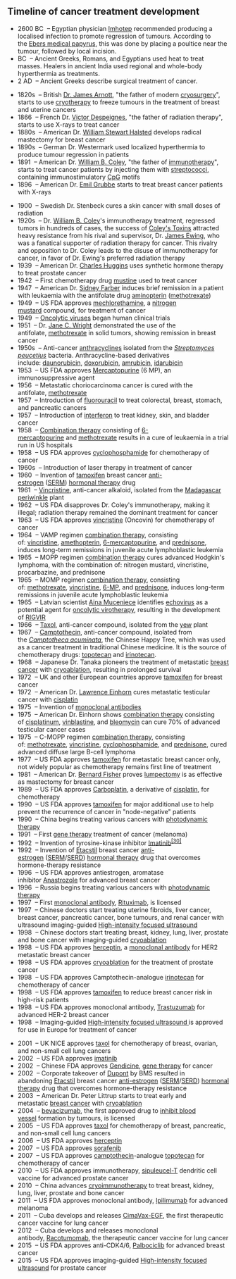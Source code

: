 <h2>Timeline of cancer treatment development </h2>

<ul>
<li>2600 BC &nbsp;&ndash; Egyptian physician&nbsp;<a title="Imhotep" href="https://en.wikipedia.org/wiki/Imhotep">Imhotep</a>&nbsp;recommended producing a localised infection to promote regression of tumours. According to the&nbsp;<a title="Ebers Papyrus" href="https://en.wikipedia.org/wiki/Ebers_Papyrus">Ebers medical papyrus</a>, this was done by placing a poultice near the tumour, followed by local incision.</li>
<li>BC &nbsp;&ndash; Ancient Greeks, Romans, and Egyptians used heat to treat masses. Healers in ancient India used regional and whole-body hyperthermia as treatments.</li>
<li>2 AD &nbsp;&ndash; Ancient Greeks describe surgical treatment of cancer.</li>
</ul>
<ul>
<li>1820s &nbsp;&ndash; British&nbsp;<a class="mw-redirect" title="Dr. James Arnott" href="https://en.wikipedia.org/wiki/Dr._James_Arnott">Dr. James Arnott</a>, "the father of modern&nbsp;<a title="Cryosurgery" href="https://en.wikipedia.org/wiki/Cryosurgery">cryosurgery</a>", starts to use&nbsp;<a title="Cryotherapy" href="https://en.wikipedia.org/wiki/Cryotherapy">cryotherapy</a>&nbsp;to freeze tumours in the treatment of breast and uterine cancers</li>
<li>1866 &nbsp;&ndash; French Dr.&nbsp;<a title="Victor Despeignes" href="https://en.wikipedia.org/wiki/Victor_Despeignes">Victor Despeignes</a>, "the father of radiation therapy", starts to use X-rays to treat cancer</li>
<li>1880s &nbsp;&ndash; American Dr.&nbsp;<a title="William Stewart Halsted" href="https://en.wikipedia.org/wiki/William_Stewart_Halsted">William Stewart Halsted</a>&nbsp;develops radical mastectomy for breast cancer</li>
<li>1890s &nbsp;&ndash; German Dr. Westermark used localized hyperthermia to produce tumour regression in patients</li>
<li>1891 &nbsp;&ndash; American Dr.&nbsp;<a class="mw-redirect" title="William B. Coley" href="https://en.wikipedia.org/wiki/William_B._Coley">William B. Coley</a>, "the father of&nbsp;<a title="Immunotherapy" href="https://en.wikipedia.org/wiki/Immunotherapy">immunotherapy</a>", starts to treat cancer patients by injecting them with&nbsp;<a title="Streptococcus" href="https://en.wikipedia.org/wiki/Streptococcus">streptococci</a>, containing immunostimulatory&nbsp;<a title="CpG Oligodeoxynucleotide" href="https://en.wikipedia.org/wiki/CpG_Oligodeoxynucleotide">CpG</a>&nbsp;motifs</li>
<li>1896 &nbsp;&ndash; American Dr.&nbsp;<a title="Emil Grubbe" href="https://en.wikipedia.org/wiki/Emil_Grubbe">Emil Grubbe</a>&nbsp;starts to treat breast cancer patients with X-rays</li>
</ul>
<ul>
<li>1900 &nbsp;&ndash; Swedish Dr. Stenbeck cures a skin cancer with small doses of radiation</li>
<li>1920s &nbsp;&ndash; Dr.&nbsp;<a class="mw-redirect" title="William B. Coley" href="https://en.wikipedia.org/wiki/William_B._Coley">William B. Coley</a>'s immunotherapy treatment, regressed tumors in hundreds of cases, the success of&nbsp;<a class="mw-redirect" title="Coley's Toxins" href="https://en.wikipedia.org/wiki/Coley%27s_Toxins">Coley's Toxins</a>&nbsp;attracted heavy resistance from his rival and supervisor, Dr.&nbsp;<a title="James Ewing (pathologist)" href="https://en.wikipedia.org/wiki/James_Ewing_(pathologist)">James Ewing</a>, who was a fanatical supporter of radiation therapy for cancer. This rivalry and opposition to Dr. Coley leads to the disuse of immunotherapy for cancer, in favor of Dr. Ewing's preferred radiation therapy</li>
<li>1939 &nbsp;&ndash; American Dr.&nbsp;<a title="Charles Brenton Huggins" href="https://en.wikipedia.org/wiki/Charles_Brenton_Huggins">Charles Huggins</a>&nbsp;uses synthetic hormone therapy to treat prostate cancer</li>
<li>1942 &nbsp;&ndash; First chemotherapy drug&nbsp;<a class="mw-redirect" title="Mustine" href="https://en.wikipedia.org/wiki/Mustine">mustine</a>&nbsp;used to treat cancer</li>
<li>1947 &nbsp;&ndash; American Dr.&nbsp;<a title="Sidney Farber" href="https://en.wikipedia.org/wiki/Sidney_Farber">Sidney Farber</a>&nbsp;induces brief remission in a patient with leukaemia with the antifolate drug&nbsp;<a title="Aminopterin" href="https://en.wikipedia.org/wiki/Aminopterin">aminopterin</a>&nbsp;(<a title="Methotrexate" href="https://en.wikipedia.org/wiki/Methotrexate">methotrexate</a>)</li>
<li>1949 &nbsp;&ndash; US FDA approves&nbsp;<a class="mw-redirect" title="Mechlorethamine" href="https://en.wikipedia.org/wiki/Mechlorethamine">mechlorethamine</a>, a&nbsp;<a title="Nitrogen mustard" href="https://en.wikipedia.org/wiki/Nitrogen_mustard">nitrogen mustard</a>&nbsp;compound, for treatment of cancer</li>
<li>1949 &nbsp;&ndash;&nbsp;<a class="mw-redirect" title="Oncolytic viruses" href="https://en.wikipedia.org/wiki/Oncolytic_viruses">Oncolytic viruses</a>&nbsp;began human clinical trials</li>
<li>1951 &nbsp;&ndash; Dr.&nbsp;<a title="Jane C. Wright" href="https://en.wikipedia.org/wiki/Jane_C._Wright">Jane C. Wright</a>&nbsp;demonstrated the use of the antifolate,&nbsp;<a title="Methotrexate" href="https://en.wikipedia.org/wiki/Methotrexate">methotrexate</a>&nbsp;in solid tumors, showing remission in breast cancer</li>
<li>1950s &nbsp;&ndash; Anti-cancer&nbsp;<a title="Anthracycline" href="https://en.wikipedia.org/wiki/Anthracycline">anthracyclines</a>&nbsp;isolated from the&nbsp;<em><a title="Streptomyces peucetius" href="https://en.wikipedia.org/wiki/Streptomyces_peucetius">Streptomyces peucetius</a></em>&nbsp;bacteria. Anthracycline-based derivatives include:&nbsp;<a title="Daunorubicin" href="https://en.wikipedia.org/wiki/Daunorubicin">daunorubicin</a>,&nbsp;<a title="Doxorubicin" href="https://en.wikipedia.org/wiki/Doxorubicin">doxorubicin</a>,&nbsp;<a title="Amrubicin" href="https://en.wikipedia.org/wiki/Amrubicin">amrubicin</a>,&nbsp;<a title="Idarubicin" href="https://en.wikipedia.org/wiki/Idarubicin">idarubicin</a></li>
<li>1953 &nbsp;&ndash; US FDA approves&nbsp;<a title="Mercaptopurine" href="https://en.wikipedia.org/wiki/Mercaptopurine">Mercaptopurine</a>&nbsp;(6 MP), an immunosuppressive agent</li>
<li>1956 &nbsp;&ndash; Metastatic choriocarcinoma cancer is cured with the antifolate,&nbsp;<a title="Methotrexate" href="https://en.wikipedia.org/wiki/Methotrexate">methotrexate</a></li>
<li>1957 &nbsp;&ndash; Introduction of&nbsp;<a title="Fluorouracil" href="https://en.wikipedia.org/wiki/Fluorouracil">fluorouracil</a>&nbsp;to treat colorectal, breast, stomach, and pancreatic cancers</li>
<li>1957 &nbsp;&ndash; Introduction of&nbsp;<a title="Interferon" href="https://en.wikipedia.org/wiki/Interferon">interferon</a>&nbsp;to treat kidney, skin, and bladder cancer</li>
<li>1958 &nbsp;&ndash;&nbsp;<a title="Combination therapy" href="https://en.wikipedia.org/wiki/Combination_therapy">Combination therapy</a>&nbsp;consisting of&nbsp;<a class="mw-redirect" title="6-mercaptopurine" href="https://en.wikipedia.org/wiki/6-mercaptopurine">6-mercaptopurine</a>&nbsp;and&nbsp;<a title="Methotrexate" href="https://en.wikipedia.org/wiki/Methotrexate">methotrexate</a>&nbsp;results in a cure of leukaemia in a trial run in US hospitals</li>
<li>1958 &nbsp;&ndash; US FDA approves&nbsp;<a title="Cyclophosphamide" href="https://en.wikipedia.org/wiki/Cyclophosphamide">cyclophosphamide</a>&nbsp;for chemotherapy of cancer</li>
<li>1960s &nbsp;&ndash; Introduction of laser therapy in treatment of cancer</li>
<li>1960 &nbsp;&ndash; Invention of&nbsp;<a title="Tamoxifen" href="https://en.wikipedia.org/wiki/Tamoxifen">tamoxifen</a>&nbsp;breast cancer&nbsp;<a class="mw-redirect" title="Anti-estrogen" href="https://en.wikipedia.org/wiki/Anti-estrogen">anti-estrogen</a>&nbsp;(<a title="Selective estrogen receptor modulator" href="https://en.wikipedia.org/wiki/Selective_estrogen_receptor_modulator">SERM</a>)&nbsp;<a class="mw-redirect" title="Hormonal therapy" href="https://en.wikipedia.org/wiki/Hormonal_therapy">hormonal therapy</a>&nbsp;drug</li>
<li>1961 &nbsp;&ndash;&nbsp;<a title="Vincristine" href="https://en.wikipedia.org/wiki/Vincristine">Vincristine</a>, anti-cancer alkaloid, isolated from the&nbsp;<a class="mw-redirect" title="Madagascar periwinkle" href="https://en.wikipedia.org/wiki/Madagascar_periwinkle">Madagascar periwinkle</a>&nbsp;plant</li>
<li>1962 &nbsp;&ndash; US FDA disapproves Dr. Coley's immunotherapy, making it illegal; radiation therapy remained the dominant treatment for cancer</li>
<li>1963 &nbsp;&ndash; US FDA approves&nbsp;<a title="Vincristine" href="https://en.wikipedia.org/wiki/Vincristine">vincristine</a>&nbsp;(Oncovin) for chemotherapy of cancer</li>
<li>1964 &nbsp;&ndash; VAMP regimen&nbsp;<a title="Combination therapy" href="https://en.wikipedia.org/wiki/Combination_therapy">combination therapy</a>, consisting of:&nbsp;<a title="Vincristine" href="https://en.wikipedia.org/wiki/Vincristine">vincristine</a>,&nbsp;<a class="mw-redirect" title="Amethopterin" href="https://en.wikipedia.org/wiki/Amethopterin">amethopterin</a>,&nbsp;<a class="mw-redirect" title="6-mercaptopurine" href="https://en.wikipedia.org/wiki/6-mercaptopurine">6-mercaptopurine</a>, and&nbsp;<a title="Prednisone" href="https://en.wikipedia.org/wiki/Prednisone">prednisone</a>, induces long-term remissions in juvenile acute lymphoblastic leukemia</li>
<li>1965 &nbsp;&ndash; MOPP regimen&nbsp;<a title="Combination therapy" href="https://en.wikipedia.org/wiki/Combination_therapy">combination therapy</a>&nbsp;cures advanced Hodgkin's lymphoma, with the combination of: nitrogen mustard, vincristine, procarbazine, and prednisone</li>
<li>1965 &nbsp;&ndash; MOMP regimen&nbsp;<a title="Combination therapy" href="https://en.wikipedia.org/wiki/Combination_therapy">combination therapy</a>, consisting of:&nbsp;<a title="Methotrexate" href="https://en.wikipedia.org/wiki/Methotrexate">methotrexate</a>,&nbsp;<a title="Vincristine" href="https://en.wikipedia.org/wiki/Vincristine">vincristine</a>,&nbsp;<a class="mw-redirect" title="6-MP" href="https://en.wikipedia.org/wiki/6-MP">6-MP</a>, and&nbsp;<a title="Prednisone" href="https://en.wikipedia.org/wiki/Prednisone">prednisone</a>, induces long-term remissions in juvenile acute lymphoblastic leukemia</li>
<li>1965 &nbsp;&ndash; Latvian scientist&nbsp;<a title="Aina Muceniece" href="https://en.wikipedia.org/wiki/Aina_Muceniece">Aina Muceniece</a>&nbsp;identifies&nbsp;<a title="Echovirus" href="https://en.wikipedia.org/wiki/Echovirus">echovirus</a>&nbsp;as a potential agent for&nbsp;<a class="mw-redirect" title="Oncolytic virotherapy" href="https://en.wikipedia.org/wiki/Oncolytic_virotherapy">oncolytic virotherapy</a>, resulting in the development of&nbsp;<a class="mw-redirect" title="RIGVIR" href="https://en.wikipedia.org/wiki/RIGVIR">RIGVIR</a></li>
<li>1966 &nbsp;&ndash;&nbsp;<a class="mw-redirect" title="Taxol" href="https://en.wikipedia.org/wiki/Taxol">Taxol</a>, anti-cancer compound, isolated from the&nbsp;<a title="Yew" href="https://en.wikipedia.org/wiki/Yew">yew</a>&nbsp;plant</li>
<li>1967 &nbsp;&ndash;&nbsp;<a title="Camptothecin" href="https://en.wikipedia.org/wiki/Camptothecin">Camptothecin</a>, anti-cancer compound, isolated from the&nbsp;<em><a class="mw-redirect" title="Camptotheca acuminata" href="https://en.wikipedia.org/wiki/Camptotheca_acuminata">Camptotheca acuminata</a></em>, the Chinese Happy Tree, which was used as a cancer treatment in traditional Chinese medicine.&nbsp;It is the source of chemotherapy drugs:&nbsp;<a title="Topotecan" href="https://en.wikipedia.org/wiki/Topotecan">topotecan</a>&nbsp;and&nbsp;<a title="Irinotecan" href="https://en.wikipedia.org/wiki/Irinotecan">irinotecan</a>.</li>
<li>1968 &nbsp;&ndash; Japanese Dr. Tanaka pioneers the treatment of metastatic&nbsp;<a title="Breast cancer" href="https://en.wikipedia.org/wiki/Breast_cancer">breast cancer</a>&nbsp;with&nbsp;<a title="Cryoablation" href="https://en.wikipedia.org/wiki/Cryoablation">cryoablation</a>, resulting in prolonged survival</li>
<li>1972 &nbsp;&ndash; UK and other European countries approve&nbsp;<a title="Tamoxifen" href="https://en.wikipedia.org/wiki/Tamoxifen">tamoxifen</a>&nbsp;for breast cancer</li>
<li>1972 &nbsp;&ndash; American Dr.&nbsp;<a title="Lawrence Einhorn" href="https://en.wikipedia.org/wiki/Lawrence_Einhorn">Lawrence Einhorn</a>&nbsp;cures metastatic testicular cancer with&nbsp;<a title="Cisplatin" href="https://en.wikipedia.org/wiki/Cisplatin">cisplatin</a></li>
<li>1975 &nbsp;&ndash; Invention of&nbsp;<a class="mw-redirect" title="Monoclonal antibodies" href="https://en.wikipedia.org/wiki/Monoclonal_antibodies">monoclonal antibodies</a></li>
<li>1975 &nbsp;&ndash; American Dr. Einhorn shows&nbsp;<a title="Combination therapy" href="https://en.wikipedia.org/wiki/Combination_therapy">combination therapy</a>&nbsp;consisting of&nbsp;<a class="mw-redirect" title="Cis-platinum" href="https://en.wikipedia.org/wiki/Cis-platinum">cisplatinum</a>,&nbsp;<a title="Vinblastine" href="https://en.wikipedia.org/wiki/Vinblastine">vinblastine</a>, and&nbsp;<a title="Bleomycin" href="https://en.wikipedia.org/wiki/Bleomycin">bleomycin</a>&nbsp;can cure 70% of advanced testicular cancer cases</li>
<li>1975 &nbsp;&ndash; C-MOPP regimen&nbsp;<a title="Combination therapy" href="https://en.wikipedia.org/wiki/Combination_therapy">combination therapy</a>, consisting of:&nbsp;<a title="Methotrexate" href="https://en.wikipedia.org/wiki/Methotrexate">methotrexate</a>,&nbsp;<a title="Vincristine" href="https://en.wikipedia.org/wiki/Vincristine">vincristine</a>,&nbsp;<a title="Cyclophosphamide" href="https://en.wikipedia.org/wiki/Cyclophosphamide">cyclophosphamide</a>, and&nbsp;<a title="Prednisone" href="https://en.wikipedia.org/wiki/Prednisone">prednisone</a>, cured advanced diffuse large B-cell lymphoma</li>
<li>1977 &nbsp;&ndash; US FDA approves&nbsp;<a title="Tamoxifen" href="https://en.wikipedia.org/wiki/Tamoxifen">tamoxifen</a>&nbsp;for metastatic breast cancer only, not widely popular as chemotherapy remains first line of treatment</li>
<li>1981 &nbsp;&ndash; American Dr.&nbsp;<a title="Bernard Fisher (scientist)" href="https://en.wikipedia.org/wiki/Bernard_Fisher_(scientist)">Bernard Fisher</a>&nbsp;proves&nbsp;<a title="Lumpectomy" href="https://en.wikipedia.org/wiki/Lumpectomy">lumpectomy</a>&nbsp;is as effective as mastectomy for breast cancer</li>
<li>1989 &nbsp;&ndash; US FDA approves&nbsp;<a title="Carboplatin" href="https://en.wikipedia.org/wiki/Carboplatin">Carboplatin</a>, a derivative of&nbsp;<a title="Cisplatin" href="https://en.wikipedia.org/wiki/Cisplatin">cisplatin</a>, for chemotherapy</li>
<li>1990 &nbsp;&ndash; US FDA approves&nbsp;<a title="Tamoxifen" href="https://en.wikipedia.org/wiki/Tamoxifen">tamoxifen</a>&nbsp;for major additional use to help prevent the recurrence of cancer in "node-negative" patients</li>
<li>1990 &nbsp;&ndash; China begins treating various cancers with&nbsp;<a title="Photodynamic therapy" href="https://en.wikipedia.org/wiki/Photodynamic_therapy">photodynamic therapy</a></li>
<li>1991 &nbsp;&ndash; First&nbsp;<a title="Gene therapy" href="https://en.wikipedia.org/wiki/Gene_therapy">gene therapy</a>&nbsp;treatment of cancer (melanoma)</li>
<li>1992 &nbsp;&ndash; Invention of tyrosine-kinase inhibitor&nbsp;<a title="Imatinib" href="https://en.wikipedia.org/wiki/Imatinib">Imatinib</a><sup id="cite_ref-30" class="reference"><a href="https://en.wikipedia.org/wiki/Timeline_of_cancer_treatment_development#cite_note-30">[30]</a></sup></li>
<li>1992 &nbsp;&ndash; Invention of&nbsp;<a title="Etacstil" href="https://en.wikipedia.org/wiki/Etacstil">Etacstil</a>&nbsp;breast cancer&nbsp;<a class="mw-redirect" title="Anti-estrogen" href="https://en.wikipedia.org/wiki/Anti-estrogen">anti-estrogen</a>&nbsp;(<a title="Selective estrogen receptor modulator" href="https://en.wikipedia.org/wiki/Selective_estrogen_receptor_modulator">SERM</a>/<a title="Selective estrogen receptor degrader" href="https://en.wikipedia.org/wiki/Selective_estrogen_receptor_degrader">SERD</a>)&nbsp;<a class="mw-redirect" title="Hormonal therapy" href="https://en.wikipedia.org/wiki/Hormonal_therapy">hormonal therapy</a>&nbsp;drug that overcomes hormone-therapy resistance</li>
<li>1996 &nbsp;&ndash; US FDA approves antiestrogen, aromatase inhibitor&nbsp;<a title="Anastrozole" href="https://en.wikipedia.org/wiki/Anastrozole">Anastrozole</a>&nbsp;for advanced breast cancer</li>
<li>1996 &nbsp;&ndash; Russia begins treating various cancers with&nbsp;<a title="Photodynamic therapy" href="https://en.wikipedia.org/wiki/Photodynamic_therapy">photodynamic therapy</a></li>
<li>1997 &nbsp;&ndash; First&nbsp;<a title="Monoclonal antibody" href="https://en.wikipedia.org/wiki/Monoclonal_antibody">monoclonal antibody</a>,&nbsp;<a title="Rituximab" href="https://en.wikipedia.org/wiki/Rituximab">Rituximab</a>, is licensed</li>
<li>1997 &nbsp;&ndash; Chinese doctors start treating uterine fibroids, liver cancer, breast cancer, pancreatic cancer, bone tumours, and renal cancer with ultrasound imaging-guided&nbsp;<a title="High-intensity focused ultrasound" href="https://en.wikipedia.org/wiki/High-intensity_focused_ultrasound">High-intensity focused ultrasound</a></li>
<li>1998 &nbsp;&ndash; Chinese doctors start treating breast, kidney, lung, liver, prostate and bone cancer with imaging-guided&nbsp;<a title="Cryoablation" href="https://en.wikipedia.org/wiki/Cryoablation">cryoablation</a></li>
<li>1998 &nbsp;&ndash; US FDA approves&nbsp;<a class="mw-redirect" title="Herceptin" href="https://en.wikipedia.org/wiki/Herceptin">herceptin</a>, a&nbsp;<a title="Monoclonal antibody" href="https://en.wikipedia.org/wiki/Monoclonal_antibody">monoclonal antibody</a>&nbsp;for HER2 metastatic breast cancer</li>
<li>1998 &nbsp;&ndash; US FDA approves&nbsp;<a title="Cryoablation" href="https://en.wikipedia.org/wiki/Cryoablation">cryoablation</a>&nbsp;for the treatment of prostate cancer</li>
<li>1998 &nbsp;&ndash; US FDA approves Camptothecin-analogue&nbsp;<a title="Irinotecan" href="https://en.wikipedia.org/wiki/Irinotecan">irinotecan</a>&nbsp;for chemotherapy of cancer</li>
<li>1998 &nbsp;&ndash; US FDA approves&nbsp;<a title="Tamoxifen" href="https://en.wikipedia.org/wiki/Tamoxifen">tamoxifen</a>&nbsp;to reduce breast cancer risk in high-risk patients</li>
<li>1998 &nbsp;&ndash; US FDA approves monoclonal antibody,&nbsp;<a title="Trastuzumab" href="https://en.wikipedia.org/wiki/Trastuzumab">Trastuzumab</a>&nbsp;for advanced HER-2 breast cancer</li>
<li>1998 &nbsp;&ndash; Imaging-guided&nbsp;<a title="High-intensity focused ultrasound" href="https://en.wikipedia.org/wiki/High-intensity_focused_ultrasound">High-intensity focused ultrasound&nbsp;</a>is approved for use in Europe for treatment of cancer</li>
</ul>
<ul>
<li>2001 &nbsp;&ndash; UK NICE approves&nbsp;<a class="mw-redirect" title="Taxol" href="https://en.wikipedia.org/wiki/Taxol">taxol</a>&nbsp;for chemotherapy of breast, ovarian, and non-small cell lung cancers</li>
<li>2002 &nbsp;&ndash; US FDA approves&nbsp;<a title="Imatinib" href="https://en.wikipedia.org/wiki/Imatinib">imatinib</a></li>
<li>2002 &nbsp;&ndash; Chinese FDA approves&nbsp;<a title="Gendicine" href="https://en.wikipedia.org/wiki/Gendicine">Gendicine</a>,&nbsp;<a title="Gene therapy" href="https://en.wikipedia.org/wiki/Gene_therapy">gene therapy</a>&nbsp;for cancer</li>
<li>2002 &nbsp;&ndash; Corporate takeover of&nbsp;<a title="DuPont" href="https://en.wikipedia.org/wiki/DuPont">Dupont</a>&nbsp;by BMS resulted in abandoning&nbsp;<a title="Etacstil" href="https://en.wikipedia.org/wiki/Etacstil">Etacstil</a>&nbsp;breast cancer&nbsp;<a class="mw-redirect" title="Anti-estrogen" href="https://en.wikipedia.org/wiki/Anti-estrogen">anti-estrogen</a>&nbsp;(<a title="Selective estrogen receptor modulator" href="https://en.wikipedia.org/wiki/Selective_estrogen_receptor_modulator">SERM</a>/<a title="Selective estrogen receptor degrader" href="https://en.wikipedia.org/wiki/Selective_estrogen_receptor_degrader">SERD</a>)&nbsp;<a class="mw-redirect" title="Hormonal therapy" href="https://en.wikipedia.org/wiki/Hormonal_therapy">hormonal therapy</a>&nbsp;drug that overcomes hormone-therapy resistance</li>
<li>2003 &nbsp;&ndash; American Dr. Peter Littrup starts to treat early and metastatic&nbsp;<a title="Breast cancer" href="https://en.wikipedia.org/wiki/Breast_cancer">breast cancer</a>&nbsp;with&nbsp;<a title="Cryoablation" href="https://en.wikipedia.org/wiki/Cryoablation">cryoablation</a></li>
<li>2004 &nbsp;&ndash;&nbsp;<a title="Bevacizumab" href="https://en.wikipedia.org/wiki/Bevacizumab">bevacizumab</a>, the first approved drug to&nbsp;<a class="mw-redirect" title="Anti-angiogenic" href="https://en.wikipedia.org/wiki/Anti-angiogenic">inhibit blood vessel</a>&nbsp;formation by tumours, is licensed</li>
<li>2005 &nbsp;&ndash; US FDA approves&nbsp;<a class="mw-redirect" title="Taxol" href="https://en.wikipedia.org/wiki/Taxol">taxol</a>&nbsp;for chemotherapy of breast, pancreatic, and non-small cell lung cancers</li>
<li>2006 &nbsp;&ndash; US FDA approves&nbsp;<a class="mw-redirect" title="Herceptin" href="https://en.wikipedia.org/wiki/Herceptin">herceptin</a></li>
<li>2007 &nbsp;&ndash; US FDA approves&nbsp;<a title="Sorafenib" href="https://en.wikipedia.org/wiki/Sorafenib">sorafenib</a></li>
<li>2007 &nbsp;&ndash; US FDA approves&nbsp;<a title="Camptothecin" href="https://en.wikipedia.org/wiki/Camptothecin">camptothecin</a>-analogue&nbsp;<a title="Topotecan" href="https://en.wikipedia.org/wiki/Topotecan">topotecan</a>&nbsp;for chemotherapy of cancer</li>
<li>2010 &nbsp;&ndash; US FDA approves immunotherapy,&nbsp;<a title="Sipuleucel-T" href="https://en.wikipedia.org/wiki/Sipuleucel-T">sipuleucel-T</a>&nbsp;dendritic cell vaccine for advanced prostate cancer</li>
<li>2010 &nbsp;&ndash; China advances&nbsp;<a title="Cryoimmunotherapy" href="https://en.wikipedia.org/wiki/Cryoimmunotherapy">cryoimmunotherapy</a>&nbsp;to treat breast, kidney, lung, liver, prostate and bone cancer</li>
<li>2011 &nbsp;&ndash; US FDA approves monoclonal antibody,&nbsp;<a title="Ipilimumab" href="https://en.wikipedia.org/wiki/Ipilimumab">Ipilimumab</a>&nbsp;for advanced melanoma</li>
<li>2011 &nbsp;&ndash; Cuba develops and releases&nbsp;<a title="CimaVax-EGF" href="https://en.wikipedia.org/wiki/CimaVax-EGF">CimaVax-EGF</a>, the first therapeutic cancer vaccine for lung cancer</li>
<li>2012 &nbsp;&ndash; Cuba develops and releases monoclonal antibody,&nbsp;<a title="Racotumomab" href="https://en.wikipedia.org/wiki/Racotumomab">Racotumomab</a>, the therapeutic cancer vaccine for lung cancer</li>
<li>2015 &nbsp;&ndash; US FDA approves anti-CDK4/6,&nbsp;<a title="Palbociclib" href="https://en.wikipedia.org/wiki/Palbociclib">Palbociclib</a>&nbsp;for advanced breast cancer</li>
<li>2015 &nbsp;&ndash; US FDA approves imaging-guided&nbsp;<a title="High-intensity focused ultrasound" href="https://en.wikipedia.org/wiki/High-intensity_focused_ultrasound">High-intensity focused ultrasound</a>&nbsp;for prostate cancer</li>
</ul>
